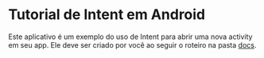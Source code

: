 # Tutorial de Intent em Android
Este aplicativo é um exemplo do uso de Intent para abrir uma nova activity em seu app. Ele deve ser criado por você ao seguir o roteiro na pasta [docs](docs).